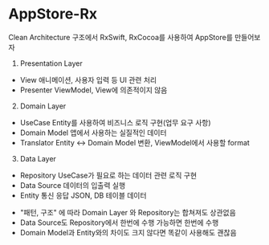 # AppStore-Rx
Clean Architecture 구조에서 RxSwift, RxCocoa를 사용하여 AppStore를 만들어보자

1. Presentation Layer
- View
	애니메이션, 사용자 입력 등 UI 관련 처리
- Presenter
	ViewModel, View에 의존적이지 않음
	
2. Domain Layer
- UseCase
	Entity를 사용하여 비즈니스 로직 구현(업무 요구 사항)
- Domain Model
	앱에서 사용하는 실질적인 데이터
- Translator
	Entity <-> Domain Model 변환, ViewModel에서 사용할 format
	
3. Data Layer
- Repository
	UseCase가 필요로 하는 데이터 관련 로직 구현
- Data Source
	데이터의 입출력 실행
- Entity
	통신 응답 JSON, DB 테이블 데이터

+ "패턴, 구조" 에 따라 Domain Layer 와 Repository는 합쳐져도 상관없음 
+ Data Source도 Repository에서 한번에 수행 가능하면 한번에 수행
+ Domain Model과 Entity와의 차이도 크지 않다면 똑같이 사용해도 괜찮음
